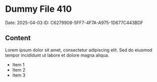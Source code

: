 # Dummy File 410

Date: 2025-04-03
ID: C6279908-5FF7-4F7A-A975-1D677C443BDF

## Content

Lorem ipsum dolor sit amet, consectetur adipiscing elit.
Sed do eiusmod tempor incididunt ut labore et dolore magna aliqua.

* Item 1
* Item 2
* Item 3
